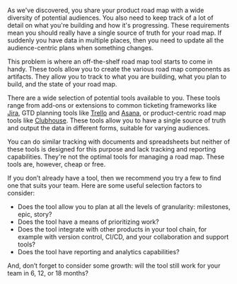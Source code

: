 As we've discovered, you share your product road map with a wide diversity of potential audiences. You also need to keep track of a lot of detail on what you're building and how it's progressing. These requirements mean you should really have a single source of truth for your road map. If suddenly you have data in multiple places, then you need to update all the audience-centric plans when something changes. 

This problem is where an off-the-shelf road map tool starts to come in handy. These tools allow you to create the various road map components as artifacts. They allow you to track to what you are building, what you plan to build, and the state of your road map.

There are a wide selection of potential tools available to you. These tools range from add-ons or extensions to common ticketing frameworks like [Jira](https://www.atlassian.com/software/jira), GTD planning tools like [Trello](https://trello.com/) and [Asana](https://asana.com/), or product-centric road map tools like [Clubhouse](https://clubhouse.io/). These tools allow you to have a single source of truth and output the data in different forms, suitable for varying audiences.

You can do similar tracking with documents and spreadsheets but neither of these tools is designed for this purpose and lack tracking and reporting capabilities. They're not the optimal tools for managing a road map. These tools are, however, cheap or free.

If you don’t already have a tool, then we recommend you try a few to find one that suits your team. Here are some useful selection factors to consider:

* Does the tool allow you to plan at all the levels of granularity: milestones, epic, story?
* Does the tool have a means of prioritizing work?
* Does the tool integrate with other products in your tool chain, for example with version control, CI/CD, and your collaboration and support tools?
* Does the tool have reporting and analytics capabilities?

And, don’t forget to consider some growth: will the tool still work for your team in 6, 12, or 18 months?
